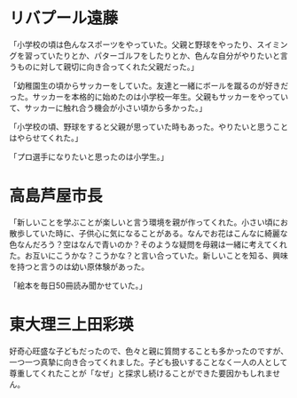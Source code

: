 # リバプール遠藤
「小学校の頃は色んなスポーツをやっていた。父親と野球をやったり、スイミングを習っていたりとか、パターゴルフをしたりとか、色んな自分がやりたいと言うものに対して親切に向き合ってくれた父親だった。」

「幼稚園生の頃からサッカーをしていた。友達と一緒にボールを蹴るのが好きだった。サッカーを本格的に始めたのは小学校一年生。父親もサッカーをやっていて、サッカーに触れ合う機会が小さい頃から多かった。」

「小学校の頃、野球をすると父親が思っていた時もあった。やりたいと思うことはやらせてくれた。」

「プロ選手になりたいと思ったのは小学生。」

# 高島芦屋市長
「新しいことを学ぶことが楽しいと言う環境を親が作ってくれた。小さい頃にお散歩していた時に、子供心に気になることがある。なんでお花はこんなに綺麗な色なんだろう？空はなんで青いのか？そのような疑問を母親は一緒に考えてくれた。お互いにこうかな？こうかな？と言い合っていた。新しいことを知る、興味を持つと言うのは幼い原体験があった。

「絵本を毎日50冊読み聞かせていた。」

# 東大理三上田彩瑛
好奇心旺盛な子どもだったので、色々と親に質問することも多かったのですが、一つ一つ真摯に向き合ってくれました。子ども扱いすることなく一人の人として尊重してくれたことが「なぜ」と探求し続けることができた要因かもしれません。